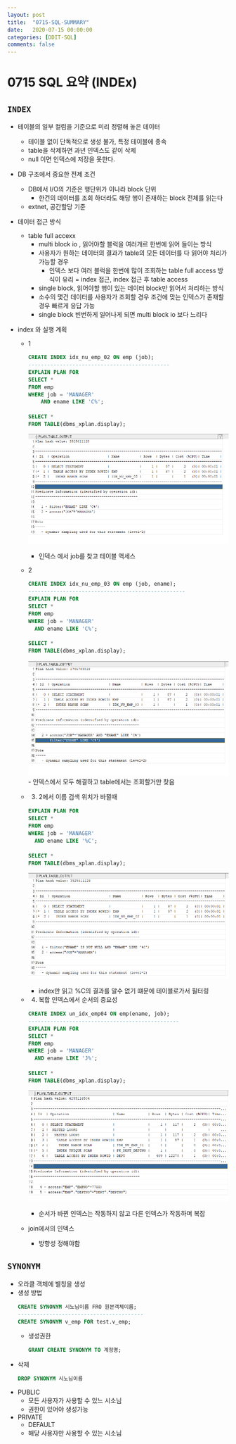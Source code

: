 ```yaml
---
layout: post
title:  "0715-SQL-SUMMARY"
date:   2020-07-15 00:00:00
categories: [DDIT-SQL]
comments: false
---
```


# 0715 SQL 요약 (INDEx)

## `INDEX`
- 테이블의 일부 컬럼을 기준으로 미리 정렬해 놓은 데이터
    - 테이블 없이 단독적으로 생성 불가, 특정 테이블에 종속
    - table을 삭제하면 과년 인덱스도 같이 삭제
    - null 이면 인덱스에 저장을 못한다.
- DB 구조에서 중요한 전제 조건
    - DB에서 I/O의 기준은 행단위가 이나라 block 단위
        - 한건의 데이터를 조회 하더라도 해당 행이 존재하는 block 전체를 읽는다
    - extnet, 공간할당 기준
- 데이터 접근 방식
    - table full accexx
        - multi block io , 읽어야할 블럭을 여러개르 한번에 읽어 들이는 방식
        - 사용자가 원하는 데이터의 결과가 table의 모든 데이터를 다 읽어야 처리가 가능할 경우
            - 인덱스 보다 여러 블럭을 한번에 많이 조회하는 table full access 방식이 유리
    = index 접근, index 접근 후 table access
        - single block, 읽어야할 행이 있는 데이터 block만 읽어서 처리하는 방식
        - 소수의 몇건 데이터를 사용자가 조회할 경우 조건에 맞는 인덱스가 존재할 경우 빠르게 응답 가능
        - single block 빈번하게 일어나게 되면 multi block io 보다 느리다
        
- index 와 실행 계획
    - 1
        ```sql
        CREATE INDEX idx_nu_emp_02 ON emp (job);
        ---------------------------------------------
        EXPLAIN PLAN FOR
        SELECT *
        FROM emp
        WHERE job = 'MANAGER'
            AND ename LIKE 'C%';
        
        SELECT *
        FROM TABLE(dbms_xplan.display);
        ```
        
        ![결과](/img/0715/1.PNG)
        - 인덱스 에서 job를 찾고 테이블 액세스 
    - 2
        ```sql
        CREATE INDEX idx_nu_emp_03 ON emp (job, ename);
        --------------------------------------------------
        EXPLAIN PLAN FOR
        SELECT *
        FROM emp
        WHERE job = 'MANAGER'
          AND ename LIKE 'C%';
        
        SELECT *
        FROM TABLE(dbms_xplan.display);
        ```
        ![결과](/img/0715/2,4.PNG)
            - 인덱스에서 모두 해결하고 table에서는 조회할거만 찾음
    - 3. 2에서 이름 검색 위치가 바뀔때
        ```sql
        EXPLAIN PLAN FOR
        SELECT *
        FROM emp
        WHERE job = 'MANAGER'
          AND ename LIKE '%C';
        
        SELECT *
        FROM TABLE(dbms_xplan.display);
        ```
        
        ![결과](/img/0715/3.PNG)
        - index만 읽고 %C의 결과를 알수 없기 떄문에 테이블로가서 필터링
    - 4. 복합 인덱스에서 순서의 중요성 
        ```sql
        CREATE INDEX un_idx_emp04 ON emp(ename, job);
        ------------------------------------------------
        EXPLAIN PLAN FOR
        SELECT *
        FROM emp
        WHERE job = 'MANAGER'
          AND ename LIKE 'J%';
        
        SELECT *
        FROM TABLE(dbms_xplan.display);
        ```
      
        ![결과](/img/0715/6.PNG)  
        - 순서가 바뀐 인덱스는 작동하지 않고 다른 인덱스가 작동하며 복잡
    - join에서의 인덱스
        - 방향성 정해야함
        
## `SYNONYM`
- 오라클 객체에 별칭을 생성
- 생성 방법
    ```sql
    CREATE SYNONYM 시노님이름 FRO 원본객체이름;
    ----------------------------------------
    CREATE SYNONYM v_emp FOR test.v_emp;
    ```
    - 생성권한
        ```sql
        GRANT CREATE SYNONYM TO 계정명;
        ```
- 삭제
    ```sql
    DROP SYNONYM 시노님이름
    ```
- PUBLIC
    - 모든 사용자가 사용할 수 있느 시소님
    - 권한이 있어야 생성가능
- PRIVATE 
    - DEFAULT
    - 해당 사용자만 사용할 수 있는 시소님